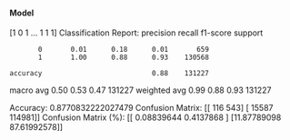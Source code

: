 #### Model
[1 0 1 ... 1 1 1]
Classification Report:
              precision    recall  f1-score   support

           0       0.01      0.18      0.01       659
           1       1.00      0.88      0.93    130568

    accuracy                           0.88    131227
   macro avg       0.50      0.53      0.47    131227
weighted avg       0.99      0.88      0.93    131227

Accuracy: 0.8770832222027479
Confusion Matrix:
[[   116    543]
 [ 15587 114981]]
Confusion Matrix (%):
[[ 0.08839644  0.4137868 ]
 [11.87789098 87.61992578]]
